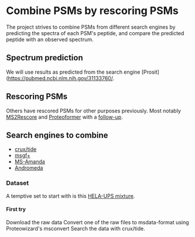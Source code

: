 # Combine PSMs by rescoring PSMs

The project strives to combine PSMs from different search engines by predicting the spectra of each PSM's peptide, and compare the predicted peptide with an observed spectrum.

## Spectrum prediction

We will use results as predicted from the search engine [Prosit](https://pubmed.ncbi.nlm.nih.gov/31133760/.

## Rescoring PSMs

Others have rescored PSMs for other purposes previously.
Most notably [MS2Rescore](https://pubmed.ncbi.nlm.nih.gov/31077310/) and [Proteoformer](https://www.mcponline.org/article/S1535-9476(20)32766-3/fulltext) with a [follow-up](https://www.mcponline.org/article/S1535-9476(21)00049-9/fulltext).


## Search engines to combine

* [crux/tide](http://crux.ms/commands/tide-search.html)
* [msgf+](https://omics.pnl.gov/software/ms-gf)
* [MS-Amanda](https://ms.imp.ac.at/?goto=msamanda)
* [Andromeda](https://www.maxquant.org/)


### Dataset

A temptive set to start with is this [HELA-UPS mixture](http://proteomecentral.proteomexchange.org/cgi/GetDataset?ID=PXD002370-1&test=no).

#### First try
Download the raw data
Convert one of the raw files to msdata-format using Proteowizard's msconvert
Search the data with crux/tide.